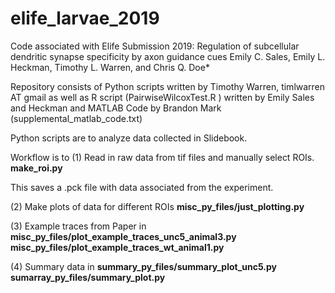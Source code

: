 # elife_larvae_2019
Code associated with Elife Submission 2019:
Regulation of subcellular dendritic synapse specificity by axon guidance cues
Emily C. Sales, Emily L. Heckman, Timothy L. Warren, and Chris Q. Doe* 

Repository consists of Python scripts written by
Timothy Warren, timlwarren AT gmail
as well as R script (PairwiseWilcoxTest.R ) written by Emily Sales and Heckman
and MATLAB Code by Brandon Mark  (supplemental_matlab_code.txt)

Python scripts are to analyze data collected in Slidebook.

Workflow is to 
(1) Read in raw data from tif files and manually select ROIs.
**make_roi.py**

This saves a .pck file with data associated from the experiment.

(2) Make plots of data for different ROIs
**misc_py_files/just_plotting.py**

(3) Example traces from Paper in
**misc_py_files/plot_example_traces_unc5_animal3.py**
**misc_py_files/plot_example_traces_wt_animal1.py**

(4) Summary data in
**summary_py_files/summary_plot_unc5.py**
**sumarray_py_files/summary_plot.py**




